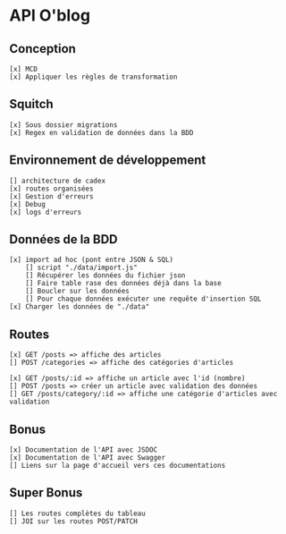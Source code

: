 # API O'blog

## Conception
    [x] MCD
    [x] Appliquer les règles de transformation

## Squitch
    [x] Sous dossier migrations
    [x] Regex en validation de données dans la BDD

## Environnement de développement
    [] architecture de cadex
    [x] routes organisées
    [x] Gestion d'erreurs
    [x] Debug
    [x] logs d'erreurs


## Données de la BDD
    [x] import ad hoc (pont entre JSON & SQL)
        [] script "./data/import.js"
        [] Récupérer les données du fichier json
        [] Faire table rase des données déjà dans la base
        [] Boucler sur les données
        [] Pour chaque données exécuter une requête d'insertion SQL
    [x] Charger les données de "./data"

## Routes
    [x] GET /posts => affiche des articles
    [] POST /categories => affiche des catégories d'articles

    [x] GET /posts/:id => affiche un article avec l'id (nombre)
    [] POST /posts => créer un article avec validation des données
    [] GET /posts/category/:id => affiche une catégorie d'articles avec validation

## Bonus
    [x] Documentation de l'API avec JSDOC
    [x] Documentation de l'API avec Swagger
    [] Liens sur la page d'accueil vers ces documentations

## Super Bonus
    [] Les routes complètes du tableau
    [] JOI sur les routes POST/PATCH
